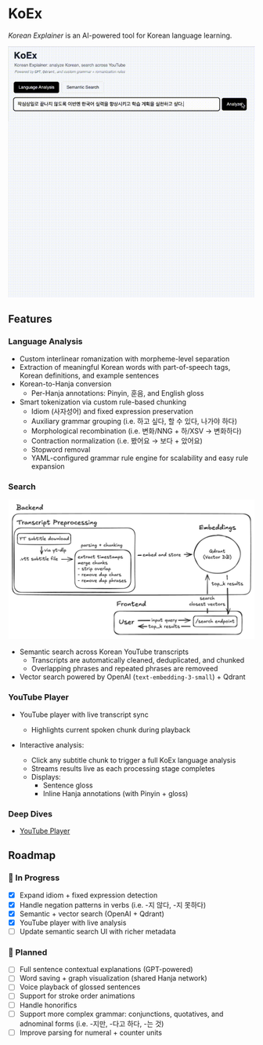 # KoEx

*Korean Explainer* is an AI-powered tool for Korean language learning.

![KoEx Demo](./docs/koex-language-analysis.gif)

## Features

### Language Analysis
- Custom interlinear romanization with morpheme-level separation
- Extraction of meaningful Korean words with part-of-speech tags, Korean definitions, and example sentences
- Korean-to-Hanja conversion
  - Per-Hanja annotations: Pinyin, 훈음, and English gloss
- Smart tokenization via custom rule-based chunking
  - Idiom (사자성어) and fixed expression preservation
  - Auxiliary grammar grouping (i.e. 하고 싶다, 할 수 있다, 나가야 하다)
  - Morphological recombination (i.e. 변화/NNG + 하/XSV → 변화하다)
  - Contraction normalization (i.e. 봤어요 → 보다 + 았어요)
  - Stopword removal
  - YAML-configured grammar rule engine for scalability and easy rule expansion

### Search

![Semantic Search Pipeline](./docs/semantic-search-pipeline.png)

- Semantic search across Korean YouTube transcripts
  - Transcripts are automatically cleaned, deduplicated, and chunked
  - Overlapping phrases and repeated phrases are removeed
- Vector search powered by OpenAI (`text-embedding-3-small`) + Qdrant


### YouTube Player

- YouTube player with live transcript sync
    - Highlights current spoken chunk during playback

- Interactive analysis:
  - Click any subtitle chunk to trigger a full KoEx language analysis
  - Streams results live as each processing stage completes
  - Displays:
    - Sentence gloss
    - Inline Hanja annotations (with Pinyin + gloss)

### Deep Dives
- [YouTube Player](./docs/youtube-player.md)

## Roadmap

### 🚧 In Progress
- [x] Expand idiom + fixed expression detection
- [x] Handle negation patterns in verbs (i.e. -지 않다, -지 못하다) 
- [x] Semantic + vector search (OpenAI + Qdrant)
- [x] YouTube player with live analysis
- [ ] Update semantic search UI with richer metadata

### 🧩 Planned
- [ ] Full sentence contextual explanations (GPT-powered)
- [ ] Word saving + graph visualization (shared Hanja network)
- [ ] Voice playback of glossed sentences
- [ ] Support for stroke order animations
- [ ] Handle honorifics
- [ ] Support more complex grammar: conjunctions, quotatives, and adnominal forms (i.e. -지만, -다고 하다, -는 것)
- [ ] Improve parsing for numeral + counter units
